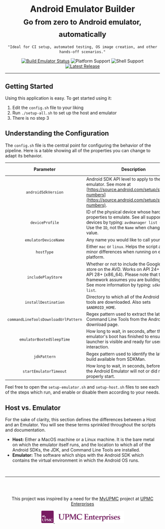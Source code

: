 <div align="center">
<h1>Android Emulator Builder<br/><sub>Go from zero to Android emulator, automatically</sub></h1>

```text
"Ideal for CI setup, automated testing, OS image creation, and other hands-off scenarios."
```

[![Build Emulator Status](https://github.com/upmc-enterprises/android-emulator-builder/workflows/Build%20Emulator/badge.svg)](https://github.com/upmc-enterprises/android-emulator-builder/actions) ![Platform Support](https://img.shields.io/badge/Platform-macOS%20%7C%20linux-green) ![Shell Support](https://img.shields.io/badge/Shell-bash%20%7C%20zsh-green) [![Latest Release](https://img.shields.io/github/v/release/upmc-enterprises/android-emulator-builder?label=Release)](https://github.com/upmc-enterprises/android-emulator-builder/releases)

<hr />
</div>

## Getting Started

Using this application is easy. To get started using it:

1. Edit the `config.sh` file to your liking
1. Run `./setup-all.sh` to set up the host and emulator
1. There is no step 3

## Understanding the Configuration

The `config.sh` file is the central point for configuring the behavior of the pipeline. Here is a table showing all of the properties you can change to adapt its behavior.

| Parameter | Description | Type | Basic Config |
|:------------------------------------:|--------------------------------------------------------------------------------------------------------------------------------------------------------------------------------------------------------------------------------|:---------:|:--------------------:|
| `androidSdkVersion` | Android SDK API level to apply to the emulator. See more at [https://source.android.com/setup/start/build-numbers](https://source.android.com/setup/start/build-numbers). | String | :white_check_mark: |
| `deviceProfile` | ID of the physical device whose hardware properties to emulate. See all supported devices by typing: `avdmanager list device`. Use the `ID`, not the `Name` when changing this value. | String | :white_check_mark: |
| `emulatorDeviceName` | Any name you would like to call your emulator. | String | :white_check_mark: |
| `hostType` | Either `mac` or `linux`. Helps the script adapt for minor differences when running on either platform. | String | :white_check_mark: |
| `includePlayStore` | Whether or not to include the Google Play store on the AVD. Works on API 24+ (x86) and API 28+ (x86_64). Please note that this framework assumes you are building on x86. See more information by typing: `sdkmanager --list`. | Boolean | :white_check_mark: |
| `installDestination` | Directory to which all of the Android SDKs and tools are downloaded. Also sets `$ANDROID_HOME`. | String | :white_check_mark: |
| `commandLineToolsDownloadUrlPattern` | Regex pattern used to extract the latest Command Line Tools from the Android Studio download page. | String | :x: |
| `emulatorBootedSleepTime` | How long to wait, in seconds, after the emulator's boot has finished to ensure the launcher is visible and ready for user interaction. | Integer | :x: |
| `jdkPattern` | Regex pattern used to identify the latest JDK 8 build available from SDKMan. | String | :x: |
| `startEmulatorTimeout` | How long to wait, in seconds, before assuming the Android Emulator will not or did not properly start. | Integer | :x: |

Feel free to open the `setup-emulator.sh` and `setup-host.sh` files to see each of the steps which run, and enable or disable them according to your needs.

## Host vs. Emulator

For the sake of clarity, this section defines the differences between a Host and an Emulator. You will see these terms sprinkled throughout the scripts and documentation.

- **Host:** Either a MacOS machine or a Linux machine. It is the bare metal on which the emulator itself runs, and the location to which all of the Android SDKs, the JDK, and Command Line Tools are installed.
- **Emulator:** The software which ships with the Android SDK which contains the virtual environment in which the Android OS runs.

<br>
<hr />
<br>
<br>

<div align="center">
<p>This project was inspired by a need for the <a href="https://myupmc.upmc.com" target="_blank">MyUPMC</a> project at <a href="https://enterprises.upmc.com" target="_blank">UPMC Enterprises</a></p>

<a href="https://myupmc.upmc.com" target="_blank">
    <img alt="MyUPMC" src=".docs/logos/myupmc.png" height="40" />
</a>

<a href="https://enterprises.upmc.com" target="_blank">
    <img alt="UPMC Enterprises" src=".docs/logos/upmc-enterprises.jpg" height="40" />
</a>
</div>
